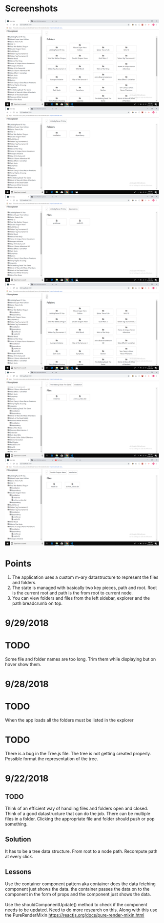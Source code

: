 # Screenshots

![File Explorer](https://github.com/bisho1995/file-explorer/blob/master/Screenshots/1.png)
![File Explorer](https://github.com/bisho1995/file-explorer/blob/master/Screenshots/2.png)
![File Explorer](https://github.com/bisho1995/file-explorer/blob/master/Screenshots/3.png)
![File Explorer](https://github.com/bisho1995/file-explorer/blob/master/Screenshots/4.png)
![File Explorer](https://github.com/bisho1995/file-explorer/blob/master/Screenshots/5.png)
![File Explorer](https://github.com/bisho1995/file-explorer/blob/master/Screenshots/6.png)

# Points

1. The application uses a custom m-ary datastructure to represent the files and folders.
2. The state is managed with basically two key pieces, path and root. Root is the current root and path is the from root to current node.
3. You can view folders and files from the left sidebar, explorer and the path breadcrumb on top.

# 9/29/2018

# TODO

Some file and folder names are too long. Trim them while displaying but on hover show them.

# 9/28/2018

# TODO

When the app loads all the folders must be listed in the explorer

# TODO

There is a bug in the Tree.js file. The tree is not getting created properly. Possible format the representation of the tree.

# 9/22/2018

## TODO

Think of an efficient way of handling files and folders open and closed. Think of a good datastructure that can do the job. There can be multiple files in a folder. Clicking the appropriate file and folder should push or pop something.

## Solution

It has to be a tree data structure. From root to a node path. Recompute path at every click.

## Lessons

Use the container component pattern aka container does the data fetching component just shows the data. the container passes the data on to the component in the form of props and the component just shows the data.
<br><br>
Use the shouldComponentUpdate() method to check if the component needs to be updated. Need to do more research on this. Along with this use the PureRenderMixin https://reactjs.org/docs/pure-render-mixin.html
